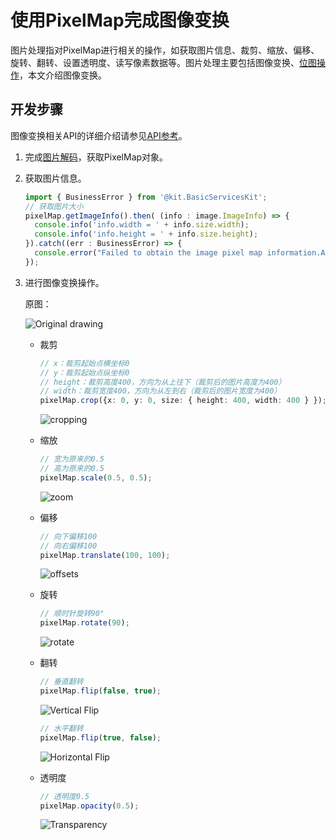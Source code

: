 # 使用PixelMap完成图像变换

图片处理指对PixelMap进行相关的操作，如获取图片信息、裁剪、缩放、偏移、旋转、翻转、设置透明度、读写像素数据等。图片处理主要包括图像变换、[位图操作](image-pixelmap-operation.md)，本文介绍图像变换。

## 开发步骤

图像变换相关API的详细介绍请参见[API参考](../../reference/apis-image-kit/js-apis-image.md#pixelmap7)。

1. 完成[图片解码](image-decoding.md)，获取PixelMap对象。

2. 获取图片信息。

   ```ts
   import { BusinessError } from '@kit.BasicServicesKit';
   // 获取图片大小
   pixelMap.getImageInfo().then( (info : image.ImageInfo) => {
     console.info('info.width = ' + info.size.width);
     console.info('info.height = ' + info.size.height);
   }).catch((err : BusinessError) => {
     console.error("Failed to obtain the image pixel map information.And the error is: " + err);
   });
   ```

3. 进行图像变换操作。

   原图：

     ![Original drawing](figures/original-drawing.jpeg)

   - 裁剪

     ```ts
     // x：裁剪起始点横坐标0
     // y：裁剪起始点纵坐标0
     // height：裁剪高度400，方向为从上往下（裁剪后的图片高度为400）
     // width：裁剪宽度400，方向为从左到右（裁剪后的图片宽度为400）
     pixelMap.crop({x: 0, y: 0, size: { height: 400, width: 400 } });
     ```

     ![cropping](figures/cropping.jpeg)

   - 缩放

     ```ts
     // 宽为原来的0.5
     // 高为原来的0.5
     pixelMap.scale(0.5, 0.5);
     ```

     ![zoom](figures/zoom.jpeg)

   - 偏移

     ```ts
     // 向下偏移100
     // 向右偏移100
     pixelMap.translate(100, 100);
     ```

     ![offsets](figures/offsets.jpeg)

   - 旋转

     ```ts
     // 顺时针旋转90°
     pixelMap.rotate(90);
     ```

     ![rotate](figures/rotate.jpeg)

   - 翻转

     ```ts
     // 垂直翻转
     pixelMap.flip(false, true);
     ```

     ![Vertical Flip](figures/vertical-flip.jpeg)

     ```ts
     // 水平翻转 
     pixelMap.flip(true, false);
     ```

     ![Horizontal Flip](figures/horizontal-flip.jpeg)

   - 透明度

     ```ts
     // 透明度0.5 
     pixelMap.opacity(0.5);
     ```

     ![Transparency](figures/transparency.png)

<!--RP1-->
<!--RP1End-->